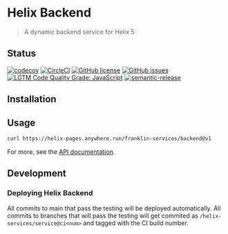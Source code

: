# Helix Backend

> A dynamic backend service for Helix 5

## Status
[![codecov](https://img.shields.io/codecov/c/github/trieloff/helix-backend.svg)](https://codecov.io/gh/trieloff/helix-backend)
[![CircleCI](https://img.shields.io/circleci/project/github/trieloff/helix-backend.svg)](https://circleci.com/gh/trieloff/helix-backend)
[![GitHub license](https://img.shields.io/github/license/trieloff/helix-backend.svg)](https://github.com/trieloff/helix-backend/blob/main/LICENSE.txt)
[![GitHub issues](https://img.shields.io/github/issues/trieloff/helix-backend.svg)](https://github.com/trieloff/helix-backend/issues)
[![LGTM Code Quality Grade: JavaScript](https://img.shields.io/lgtm/grade/javascript/g/trieloff/helix-backend.svg?logo=lgtm&logoWidth=18)](https://lgtm.com/projects/g/trieloff/helix-backend)
[![semantic-release](https://img.shields.io/badge/%20%20%F0%9F%93%A6%F0%9F%9A%80-semantic--release-e10079.svg)](https://github.com/semantic-release/semantic-release)

## Installation

## Usage

```bash
curl https://helix-pages.anywhere.run/franklin-services/backend@v1
```

For more, see the [API documentation](docs/API.md).

## Development

### Deploying Helix Backend

All commits to main that pass the testing will be deployed automatically. All commits to branches that will pass the testing will get commited as `/helix-services/service@ci<num>` and tagged with the CI build number.
